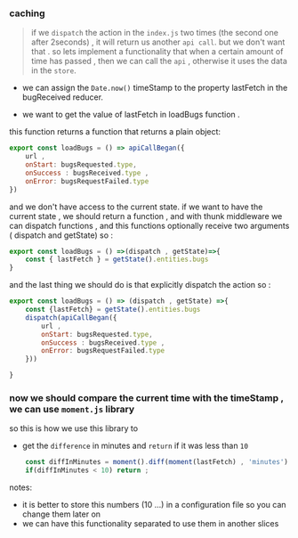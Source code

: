 ### caching

> if we `dispatch` the action in the `index.js` two times (the second one after 2seconds) , it will return us another `api call`. but we don't want that . so lets implement a functionality that when a certain amount of time has passed , then we can call the `api` , otherwise it uses the data in the `store`.

- we can assign the `Date.now()` timeStamp to the property lastFetch in the bugReceived reducer.

- we want to get the value of lastFetch in loadBugs function .

this function returns a function that returns a plain object:
```js 
export const loadBugs = () => apiCallBegan({
    url , 
    onStart: bugsRequested.type,
    onSuccess : bugsReceived.type ,
    onError: bugsRequestFailed.type
})
```
and we don't have access to the current state. if we want to have the current state , we should return a function , and with thunk middleware we can dispatch functions , and this functions optionally receive two arguments ( dispatch and getState) so :
```js
export const loadBugs = () =>(dispatch , getState)=>{
    const { lastFetch } = getState().entities.bugs
}
```
and the last thing we should do is that explicitly dispatch the action so :
```js
export const loadBugs = () => (dispatch , getState) =>{
    const {lastFetch} = getState().entities.bugs
    dispatch(apiCallBegan({
        url , 
        onStart: bugsRequested.type,
        onSuccess : bugsReceived.type ,
        onError: bugsRequestFailed.type
    })) 

}
```
### now we should compare the current time with the timeStamp , we can use `moment.js` library
so this is how we use this library to 
- get the `difference` in minutes and `return` if it was less than `10`

```js
    const diffInMinutes = moment().diff(moment(lastFetch) , 'minutes')
    if(diffInMinutes < 10) return ;
```

notes:
- it is better to store this numbers (10 ...) in a configuration file so you can change them later on
- we can have this functionality separated to use them in another slices




